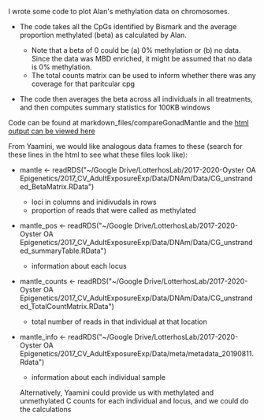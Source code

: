 I wrote some code to plot Alan's methylation data on chromosomes. 

* The code takes all the CpGs identified by Bismark and the average proportion methylated (beta) as calculated by Alan.
  * Note that a beta of 0 could be (a) 0% methylation or (b) no data.  Since the data was MBD enriched, it might be assumed 
that no data is 0% methylation.
  * The total counts matrix can be used to inform whether there was any coverage for that paritcular cpg

* The code then averages the beta across all individuals in all treatments, and then computes summary statistics for 100KB windows

Code can be found at markdown_files/compareGonadMantle and the [html output can be viewed here](https://htmlpreview.github.io/?https://github.com/epigeneticstoocean/2017OAExp_Oysters/blob/master/markdown_files/compareGonadMantle/CompareGonadMantle.html)

From Yaamini, we would like analogous data frames to these (search for these lines in the html to see what these files look like):

* mantle <- readRDS("~/Google Drive/LotterhosLab/2017-2020-Oyster OA Epigenetics/2017_CV_AdultExposureExp/Data/DNAm/Data/CG_unstranded_BetaMatrix.RData")
  * loci in columns and inidivudals in rows
  * proportion of reads that were called as methylated
* mantle_pos <- readRDS("~/Google Drive/LotterhosLab/2017-2020-Oyster OA Epigenetics/2017_CV_AdultExposureExp/Data/DNAm/Data/CG_unstranded_summaryTable.RData")
  * information about each locus
* mantle_counts <- readRDS("~/Google Drive/LotterhosLab/2017-2020-Oyster OA Epigenetics/2017_CV_AdultExposureExp/Data/DNAm/Data/CG_unstranded_TotalCountMatrix.RData")
  * total number of reads in that individual at that location
* mantle_info <- readRDS("~/Google Drive/LotterhosLab/2017-2020-Oyster OA Epigenetics/2017_CV_AdultExposureExp/Data/meta/metadata_20190811.Rdata")
  * information about each individual sample
  
  Alternatively, Yaamini could provide us with methylated and unmethylated C counts for each individual and locus, and we 
  could do the calculations
